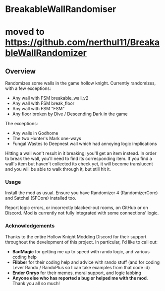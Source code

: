 # BreakableWallRandomiser
# moved to https://github.com/nerthul11/BreakableWallRandomizer

## Overview

Randomizes some walls in the game hollow knight. Currently randomizes, with a few exceptions:
 - Any wall with FSM breakable_wall_v2
 - Any wall with FSM break_floor
 - Any wall with FSM "FSM"
 - Any floor broken by Dive / Descending Dark in the game

 The exceptions:
 - Any walls in Godhome
 - The two Hunter's Mark one-ways
 - Fungal Wastes to Deepnest wall which had annoying logic implications

Hitting a wall won't result in it breaking; you'll get an item instead. In order to break the wall, you'll need to find its corresponding item. If you find a wall's item but haven't collected its check yet, it will become translucent and you will be able to walk through it, but still hit it. 

### Usage

Install the mod as usual. Ensure you have Randomizer 4 (RandomizerCore) and Satchel (SFCore) installed too.

Report logic errors, or incorrectly blacked-out rooms, on GitHub or on Discord. Mod is currently not fully integrated with some connections' logic.

### Acknowledgements

Thanks to the entire Hollow Knight Modding Discord for their support throughout the development of this project. In particular, I'd like to call out:
 - **BadMagic** for getting me up to speed with rando logic, and various coding help
 - **Flibber** for their coding help and advice with rando stuff (and for coding Lever Rando / RandoPlus so I can take examples from that code :d)
 - **Ender Onryo** for their memes, moral support, and logic labbing
 - **Anyone else who has reported a bug or helped me with the mod**. Thank you all so much!
